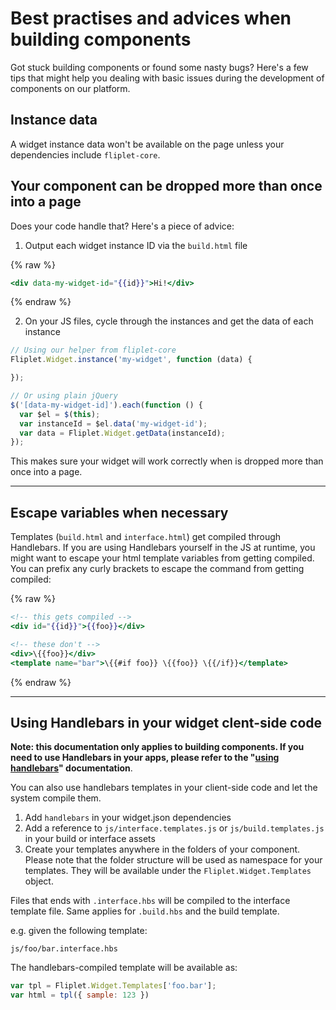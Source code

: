 # Best practises and advices when building components

Got stuck building components or found some nasty bugs? Here's a few tips that might help you dealing with basic issues during the development of components on our platform.

## Instance data

A widget instance data won't be available on the page unless your dependencies include `fliplet-core`.

## Your component can be dropped more than once into a page

Does your code handle that? Here's a piece of advice:

1. Output each widget instance ID via the `build.html` file

{% raw %}
```handlebars
<div data-my-widget-id="{{id}}">Hi!</div>
```
{% endraw %}

2. On your JS files, cycle through the instances and get the data of each instance

```js
// Using our helper from fliplet-core
Fliplet.Widget.instance('my-widget', function (data) {

});

// Or using plain jQuery
$('[data-my-widget-id]').each(function () {
  var $el = $(this);
  var instanceId = $el.data('my-widget-id');
  var data = Fliplet.Widget.getData(instanceId);
});
```

This makes sure your widget will work correctly when is dropped more than once into a page.

---

## Escape variables when necessary

Templates (`build.html` and `interface.html`) get compiled through Handlebars. If you are using Handlebars yourself in the JS at runtime, you might want to escape your html template variables from getting compiled. You can prefix any curly brackets to escape the command from getting compiled:

{% raw %}
```handlebars
<!-- this gets compiled -->
<div id="{{id}}">{{foo}}</div>

<!-- these don't -->
<div>\{{foo}}</div>
<template name="bar">\{{#if foo}} \{{foo}} \{{/if}}</template>
```
{% endraw %}

---

## Using Handlebars in your widget clent-side code

**Note: this documentation only applies to building components. If you need to use Handlebars in your apps, please refer to the "[using handlebars](API/libraries/handlebars)" documentation**.

You can also use handlebars templates in your client-side code and let the system compile them.

1. Add `handlebars` in your widget.json dependencies
2. Add a reference to `js/interface.templates.js` or `js/build.templates.js` in your build or interface assets
3. Create your templates anywhere in the folders of your component. Please note that the folder structure will be used as namespace for your templates. They will be available under the `Fliplet.Widget.Templates` object.

Files that ends with `.interface.hbs` will be compiled to the interface template file. Same applies for `.build.hbs` and the build template.

e.g. given the following template:

```
js/foo/bar.interface.hbs
```

The handlebars-compiled template will be available as:

```js
var tpl = Fliplet.Widget.Templates['foo.bar'];
var html = tpl({ sample: 123 })
```
